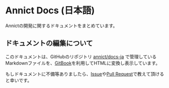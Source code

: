 # Annict Docs (日本語)

Annictの開発に関するドキュメントをまとめています。


## ドキュメントの編集について

このドキュメントは、GitHubのリポジトリ [annict/docs-ja](https://github.com/annict/docs-ja) で管理しているMarkdownファイルを、[GitBook](https://www.gitbook.com)を利用してHTMLに変換し表示しています。

もしドキュメントに不備等ありましたら、[Issue](https://github.com/annict/docs-ja/issues)や[Pull Request](https://github.com/annict/docs-ja/pulls)で教えて頂けると幸いです。
